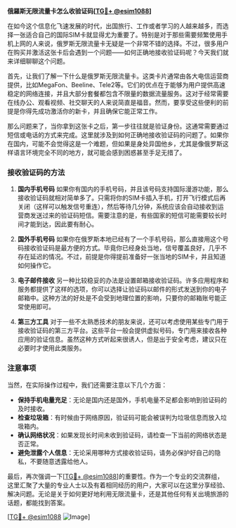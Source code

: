 **俄羅斯无限流量卡怎么收验证码[[TG💪+ @esim1088](https://t.me/s/esim1088)]**

在如今这个信息化飞速发展的时代，出国旅行、工作或者学习的人越来越多，而选择一张适合自己的国际SIM卡就显得尤为重要了。特别是对于那些需要频繁使用手机上网的人来说，俄罗斯无限流量卡无疑是一个非常不错的选择。不过，很多用户在购买并激活这张卡后会遇到一个问题——如何正确地接收验证码呢？今天我们就来详细聊聊这个问题。

首先，让我们了解一下什么是俄罗斯无限流量卡。这类卡片通常由各大电信运营商提供，比如MegaFon、Beeline、Tele2等。它们的优点在于能够为用户提供高速稳定的网络连接，并且大部分套餐都包含不限量的数据流量服务。这对于经常需要在线办公、观看视频、社交聊天的人来说简直是福音。然而，要享受这些便利的前提是你得先成功激活你的新卡，并且确保它能正常工作。

那么问题来了，当你拿到这张卡之后，第一步往往就是验证身份。这通常需要通过短信或电话的方式来完成。这里就涉及到如何正确地接收验证码的问题了。如果你在国内，可能不会觉得这是一个难题，但如果是身处异国他乡，尤其是像俄罗斯这样语言环境完全不同的地方，就可能会感到困惑甚至手足无措了。

### 接收验证码的方法

1. **国内手机号码**
   如果你有国内的手机号码，并且该号码支持国际漫游功能，那么接收验证码就相对简单多了。只需将你的SIM卡插入手机，打开飞行模式后再关闭（这样可以触发信号重连），然后等待几分钟，系统应该会自动接收到运营商发送过来的验证码短信。需要注意的是，有些国家的短信可能需要较长时间才能到达，因此要有耐心。

2. **国外手机号码**
   如果你在俄罗斯本地已经有了一个手机号码，那么直接用这个号码接收验证码是最方便的方式。毕竟你已经身处当地，信号覆盖良好，几乎不存在延迟的情况。不过，前提是你得提前准备好一张当地的SIM卡，并且知道如何操作它。

3. **电子邮件接收**
   另一种比较稳妥的办法是设置邮箱接收验证码。许多应用程序和服务都提供了这样的选项，你可以选择让验证码以邮件的形式发送到你的电子邮箱中。这种方法的好处是不会受到地理位置的影响，只要你的邮箱账号能正常使用即可。

4. **第三方工具**
   对于一些不太熟悉技术的朋友来说，还可以考虑使用某些专门用于接收验证码的第三方平台。这些平台一般会提供虚拟号码，专门用来接收各种应用的验证信息。虽然这种方式听起来很诱人，但是出于安全考虑，建议只在必要时才使用此类服务。

### 注意事项

当然，在实际操作过程中，我们还需要注意以下几个方面：

- **保持手机电量充足**：无论是国内还是国外，手机电量不足都会影响到验证码的及时接收。
- **检查垃圾箱**：有时候由于网络原因，验证码可能会被误判为垃圾信息而放入垃圾箱内。
- **确认网络状况**：如果发现长时间未收到验证码，请检查一下当前的网络状态是否正常。
- **避免泄露个人信息**：无论采用哪种方式接收验证码，请务必保护好自己的隐私，不要随意透露给他人。

最后，再次强调一下[[TG💪+ @esim1088](https://t.me/s/esim1088)]的重要性。作为一个专业的交流群组，这里汇聚了大量的专业人士以及有着相同经历的用户，大家可以在这里分享经验、解决问题。无论是关于如何更好地利用无限流量卡，还是其他任何有关出境旅游的话题，都能找到答案。

[[TG💪+ @esim1088](https://t.me/s/esim1088) ![Image](https://i.postimg.cc/4NQfJmqS/Snipaste-2025-05-13-00-14-12.png)]
